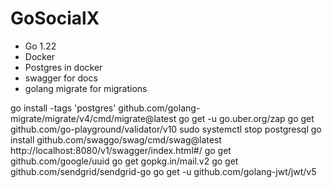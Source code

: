 # GoSocialX
- Go 1.22
- Docker
- Postgres in docker
- swagger for docs
- golang migrate for migrations

go install -tags 'postgres' github.com/golang-migrate/migrate/v4/cmd/migrate@latest
go get -u go.uber.org/zap
go get github.com/go-playground/validator/v10
sudo systemctl stop postgresql
go install github.com/swaggo/swag/cmd/swag@latest
http://localhost:8080/v1/swagger/index.html#/
go get github.com/google/uuid
go get gopkg.in/mail.v2
go get github.com/sendgrid/sendgrid-go
go get -u github.com/golang-jwt/jwt/v5